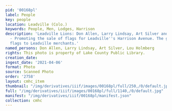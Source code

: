 ```yaml
---
pid: '00168pl'
label: People
key: people
location: Leadville (Colo.)
keywords: People, Men, Lodges, Harrison
description: 'Leadville Lions: Don Allen, Larry Lindsay, Art Silver and Lou Holmberg
  - Promoting the sale of flags for Leadville''s Harrison Avenue. The group sold 73
  flags to Leadville merchants.'
named_persons: Don Allen, Larry Lindsay, Art Silver, Lou Holmberg
rights: This photo is property of Lake County Public Library.
creation_date: 
ingest_date: '2021-04-06'
format: Photo
source: Scanned Photo
order: '2758'
layout: cmhc_item
thumbnail: "/img/derivatives/iiif/images/00168pl/full/250,/0/default.jpg"
full: "/img/derivatives/iiif/images/00168pl/full/1140,/0/default.jpg"
manifest: "/img/derivatives/iiif/00168pl/manifest.json"
collection: cmhc
---
```


